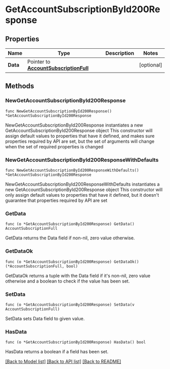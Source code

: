 # GetAccountSubscriptionById200Response

## Properties

Name | Type | Description | Notes
------------ | ------------- | ------------- | -------------
**Data** | Pointer to [**AccountSubscriptionFull**](AccountSubscriptionFull.md) |  | [optional] 

## Methods

### NewGetAccountSubscriptionById200Response

`func NewGetAccountSubscriptionById200Response() *GetAccountSubscriptionById200Response`

NewGetAccountSubscriptionById200Response instantiates a new GetAccountSubscriptionById200Response object
This constructor will assign default values to properties that have it defined,
and makes sure properties required by API are set, but the set of arguments
will change when the set of required properties is changed

### NewGetAccountSubscriptionById200ResponseWithDefaults

`func NewGetAccountSubscriptionById200ResponseWithDefaults() *GetAccountSubscriptionById200Response`

NewGetAccountSubscriptionById200ResponseWithDefaults instantiates a new GetAccountSubscriptionById200Response object
This constructor will only assign default values to properties that have it defined,
but it doesn't guarantee that properties required by API are set

### GetData

`func (o *GetAccountSubscriptionById200Response) GetData() AccountSubscriptionFull`

GetData returns the Data field if non-nil, zero value otherwise.

### GetDataOk

`func (o *GetAccountSubscriptionById200Response) GetDataOk() (*AccountSubscriptionFull, bool)`

GetDataOk returns a tuple with the Data field if it's non-nil, zero value otherwise
and a boolean to check if the value has been set.

### SetData

`func (o *GetAccountSubscriptionById200Response) SetData(v AccountSubscriptionFull)`

SetData sets Data field to given value.

### HasData

`func (o *GetAccountSubscriptionById200Response) HasData() bool`

HasData returns a boolean if a field has been set.


[[Back to Model list]](../README.md#documentation-for-models) [[Back to API list]](../README.md#documentation-for-api-endpoints) [[Back to README]](../README.md)


